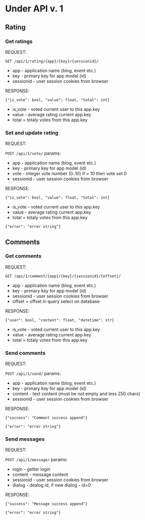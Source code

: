 # Under API v. 1

## Rating
### Get ratings

REQUEST:

`GET /api/1/rating/{app}/{key}/{sessionid}/`
* app - application name (blog, event etc.)
* key - primary key for app model (id)
* sessionid - user session cookies from browser

RESPONSE:

`{"is_vote": bool, "value": float, "total": int}`
* is_vote - voted current user to this app.key
* value - average rating current app.key
* total = totaly votes from this app.key

### Set and update rating

REQUEST:

`POST /api/1/vote/`
params:

* app - application name (blog, event etc.)
* key - primary key for app model (id)
* vote - integer vote number (0..10) if > 10 then vote set 0
* sessionid - user session cookies from browser

RESPONSE:

`{"is_vote": bool, "value": float, "total": int}`
* is_vote - voted current user to this app.key
* value - average rating current app.key
* total = totaly votes from this app.key

`{"error": "error string"}`


## Comments
### Get comments

REQUEST:

`GET /api/1/comment/{app}/{key}/{sessionid}/{offset}/`
* app - application name (blog, event etc.)
* key - primary key for app model (id)
* sessionid - user session cookies from browser
* offset = offset in query select on database

RESPONSE:

`{"user": bool, "content": float, "datetime": str}`
* is_vote - voted current user to this app.key
* value - average rating current app.key
* total = totaly votes from this app.key

### Send comments

REQUEST:

`POST /api/1/send/`
params:

* app - application name (blog, event etc.)
* key - primary key for app model (id)
* content - text content (must be not empty and less 250 chars)
* sessionid - user session cookies from browser

RESPONSE:

`{"success": "Comment success append"}`

`{"error": "error string"}`


### Send messages

REQUEST:

`POST /api/1/message/`
params:

* login - getter login
* content - message content 
* sessionid - user session cookies from browser
* dialog - dealog id, if new dialog - id=0

RESPONSE:

`{"success": "Message success append"}`

`{"error": "error string"}`
